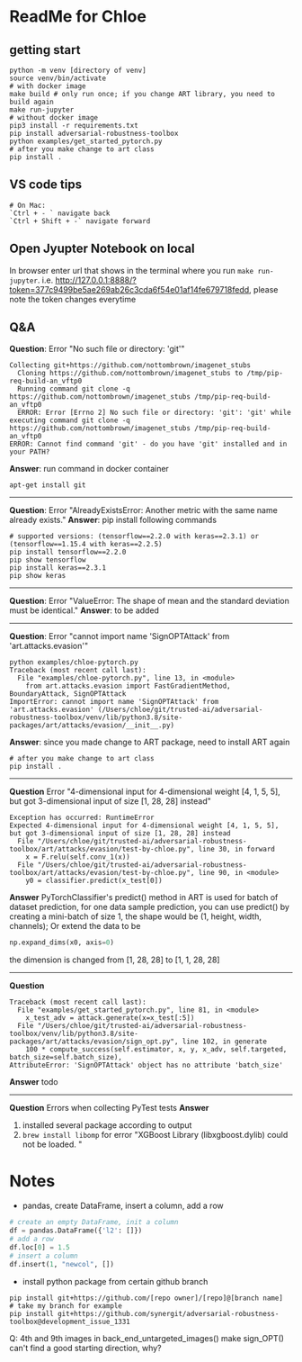 # ReadMe for Chloe

## getting start
```shell
python -m venv [directory of venv]
source venv/bin/activate
# with docker image
make build # only run once; if you change ART library, you need to build again
make run-jupyter
# without docker image
pip3 install -r requirements.txt
pip install adversarial-robustness-toolbox
python examples/get_started_pytorch.py
# after you make change to art class
pip install .
```
## VS code tips
``` text
# On Mac:
`Ctrl + - ` navigate back
`Ctrl + Shift + -` navigate forward
```
## Open Jyupter Notebook on local

In browser
enter url that shows in the terminal where you run `make run-jupyter`. i.e. http://127.0.0.1:8888/?token=377c9499be5ae269ab26c3cda6f54e01af14fe679718fedd, please note the token changes everytime

## Q&A
**Question**: Error "No such file or directory: 'git'"
```shell
Collecting git+https://github.com/nottombrown/imagenet_stubs
  Cloning https://github.com/nottombrown/imagenet_stubs to /tmp/pip-req-build-an_vftp0
  Running command git clone -q https://github.com/nottombrown/imagenet_stubs /tmp/pip-req-build-an_vftp0
  ERROR: Error [Errno 2] No such file or directory: 'git': 'git' while executing command git clone -q https://github.com/nottombrown/imagenet_stubs /tmp/pip-req-build-an_vftp0
ERROR: Cannot find command 'git' - do you have 'git' installed and in your PATH?
```
**Answer**: run command in docker container
```shell
apt-get install git
```

----
**Question**: Error "AlreadyExistsError: Another metric with the same name already exists."
**Answer**: pip install following commands
```shell
# supported versions: (tensorflow==2.2.0 with keras==2.3.1) or (tensorflow==1.15.4 with keras==2.2.5)
pip install tensorflow==2.2.0
pip show tensorflow
pip install keras==2.3.1
pip show keras
```
----
**Question**: Error "ValueError: The shape of mean and the standard deviation must be identical."
**Answer**: to be added

---

**Question**: Error "cannot import name 'SignOPTAttack' from 'art.attacks.evasion'"
```shell
python examples/chloe-pytorch.py 
Traceback (most recent call last):
  File "examples/chloe-pytorch.py", line 13, in <module>
    from art.attacks.evasion import FastGradientMethod, BoundaryAttack, SignOPTAttack
ImportError: cannot import name 'SignOPTAttack' from 'art.attacks.evasion' (/Users/chloe/git/trusted-ai/adversarial-robustness-toolbox/venv/lib/python3.8/site-packages/art/attacks/evasion/__init__.py)
```
**Answer**: since you made change to ART package, need to install ART again
```shell
# after you make change to art class
pip install .
```
---

**Question** Error "4-dimensional input for 4-dimensional weight [4, 1, 5, 5], but got 3-dimensional input of size [1, 28, 28] instead"
```shell
Exception has occurred: RuntimeError
Expected 4-dimensional input for 4-dimensional weight [4, 1, 5, 5], but got 3-dimensional input of size [1, 28, 28] instead
  File "/Users/chloe/git/trusted-ai/adversarial-robustness-toolbox/art/attacks/evasion/test-by-chloe.py", line 30, in forward
    x = F.relu(self.conv_1(x))
  File "/Users/chloe/git/trusted-ai/adversarial-robustness-toolbox/art/attacks/evasion/test-by-chloe.py", line 90, in <module>
    y0 = classifier.predict(x_test[0])
```
**Answer** PyTorchClassifier's predict() method in ART is used for batch of dataset prediction, for one data sample prediction, you can use predict() by creating a mini-batch of size 1, the shape would be (1, height, width, channels); Or extend the data to be 
```python
np.expand_dims(x0, axis=0)
```
the dimension is changed from [1, 28, 28] to [1, 1, 28, 28]

---
**Question**
```shell
Traceback (most recent call last):
  File "examples/get_started_pytorch.py", line 81, in <module>
    x_test_adv = attack.generate(x=x_test[:5])
  File "/Users/chloe/git/trusted-ai/adversarial-robustness-toolbox/venv/lib/python3.8/site-packages/art/attacks/evasion/sign_opt.py", line 102, in generate
    100 * compute_success(self.estimator, x, y, x_adv, self.targeted, batch_size=self.batch_size),
AttributeError: 'SignOPTAttack' object has no attribute 'batch_size'
```
**Answer**
todo

---
**Question**
Errors when collecting PyTest tests
**Answer**
1. installed several package according to output
2. `brew install libomp` for error "XGBoost Library (libxgboost.dylib) could not be loaded. "

# Notes
- pandas, create DataFrame, insert a column, add a row
```python
# create an empty DataFrame, init a column 
df = pandas.DataFrame({'l2': []}) 
# add a row
df.loc[0] = 1.5
# insert a column 
df.insert(1, "newcol", [])
```

- install python package from certain github branch
```shell
pip install git+https://github.com/[repo owner]/[repo]@[branch name]
# take my branch for example
pip install git+https://github.com/synergit/adversarial-robustness-toolbox@development_issue_1331
```

Q:
4th and 9th images in back_end_untargeted_images() make sign_OPT() can't find a good starting direction, why? 